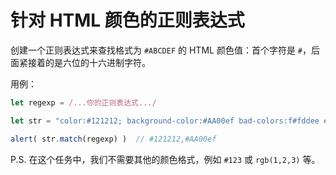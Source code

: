 # 针对 HTML 颜色的正则表达式

创建一个正则表达式来查找格式为 `#ABCDEF` 的 HTML 颜色值：首个字符是 `#`，后面紧接着的是六位的十六进制字符。

用例：

```js
let regexp = /...你的正则表达式.../

let str = "color:#121212; background-color:#AA00ef bad-colors:f#fddee #fd2 #12345678";

alert( str.match(regexp) )  // #121212,#AA00ef
```

P.S. 在这个任务中，我们不需要其他的颜色格式，例如 `#123` 或 `rgb(1,2,3)` 等。
